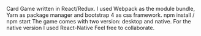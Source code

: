 Card Game written in React/Redux.
I used Webpack as the module bundle, Yarn as package manager and
bootstrap 4 as css framework.
npm install / npm start 
The game comes with two version: desktop and native.
For the native version I used React-Native
Feel free to collaborate.


